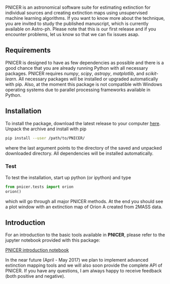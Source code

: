PNICER is an astronomical software suite for estimating extinction for individual sources and creating extinction maps using unsupervised machine learning algorithms. If you want to know more about the technique, you are invited to study the published manuscript, which is currently available on Astro-ph. Please note that this is our first release and if you encounter problems, let us know so that we can fix issues asap.

## Requirements

PNICER is designed to have as few dependencies as possible and there is a good chance that you are already running Python with all necessary packages. PNICER requires *numpy*, *scipy*, *astropy*, *matplotlib*, and *scikit-learn*. All necessary packages will be installed or upgraded automatically with pip. Also, at the moment this package is not compatible with Windows operating systems due to parallel processing frameworks available in Python.


## Installation

To install the package, download the latest release to your computer [here](https://github.com/smeingast/PNICER/releases/latest). Unpack the archive and install with pip

```bash
pip install --user /path/to/PNICER/
```

where the last argument points to the directory of the saved and unpacked downloaded directory. All dependencies will be installed automatically.

### Test

To test the installation, start up python (or ipython) and type

```python
from pnicer.tests import orion
orion()
```

which will go through all major PNICER methods. At the end you should see a plot window with an extinction map of Orion A created from 2MASS data.


## Introduction


For an introduction to the basic tools available in **PNICER**, please refer to the jupyter notebook provided with this package:

[PNICER introduction notebook](https://github.com/smeingast/PNICER/blob/master/notebooks/pnicer.ipynb)


In the near future (April - May 2017) we plan to implement advanced extinction mapping tools and we will also soon provide the complete API of PNICER. If you have any questions, I am always happy to receive feedback (both positive and negative).